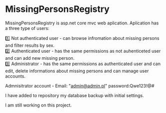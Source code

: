# MissingPersonsRegistry

MissingPersonsRegistry is asp.net core mvc web aplication. Aplication has a three type of users:

:one: Not authenticated user - can browse infromation about missing persons and filter results by sex.<br/>
:two: Authenticated user - has the same permissions as not auhenticeted user and can add new missing person.<br/>
:three: Administrator - has the same permissions as authenticated user and can edit, delete informations about missing persons and can manage user accounts.

Admnisitrator account - Email: "admin@admin.pl" password:Qwe123!@#

I have added to repository my database backup with initial settings.

I am still working on this project.
